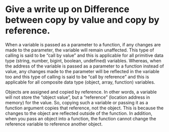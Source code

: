 # Give a write up on Difference between copy by value and copy by reference.

When a variable is passed as a parameter to a function, if any changes are made to the parameter, the variable will remain unaffected. This type of calling is said to be
“call by value” and this is applicable for all primitive data type (string, number, bigint, boolean, undefined) variables. Whereas, when the address of the variable is passed as
a parameter to a function instead of value, any changes made to the parameter will be reflected in the variable too and this type of calling is said to be “call by reference” and
this is applicable for all composite data type (object, array, function) variables.

Objects are assigned and copied by reference. In other words, a variable will not store the “object value”, but a “reference” (location address in memory) for the value.
So, copying such a variable or passing it as a function argument copies that reference, not the object. This is because the changes to the object are reflected outside of the
function. In addition, when you pass an object into a function, the function cannot change the reference variable to reference another object.
